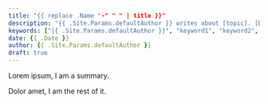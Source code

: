 ```yaml
---
title: "{{ replace .Name "-" " " | title }}"
description: "{{ .Site.Params.defaultAuthor }} writes about [topic]. [Brief description of the post content and key takeaways]."
keywords: ["{{ .Site.Params.defaultAuthor }}", "keyword1", "keyword2", "keyword3"]
date: {{ .Date }}
author: {{ .Site.Params.defaultAuthor }}
draft: true
---
```


Lorem ipsum, I am a summary.
<!--more-->

Dolor amet, I am the rest of it.
